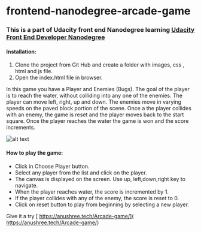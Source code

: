 # frontend-nanodegree-arcade-game

### This is a part of Udacity front end Nanodegree learning [Udacity Front End Developer Nanodegree](https://in.udacity.com/course/front-end-web-developer-nanodegree--nd001) 

#### Installation:
1. Clone the project from Git Hub and create a folder with images, css  , html and js file.
2. Open the index.html file in browser.

In this game you have a Player and Enemies (Bugs). The goal of the player is to reach the water, without colliding into any one of the enemies. The player can move left, right, up and down. The enemies move in varying speeds on the paved block portion of the scene. Once a the player collides with an enemy, the game is reset and the player moves back to the start square. Once the player reaches the water the game is won and the score increments.

![alt text](https://giphy.com/gifs/eIxKhXaulRUJXhazYa/html5 "Image of the project")

#### How to play the game:
- Click in Choose Player button.
- Select any player from the list  and click on the  player.
- The canvas is displayed on the screen. Use  up, left,down,right key to navigate. 
- When the player reaches water, the score is incremented by 1.
- If the player collides with any of the enemy, the score is reset to 0.
- Click on reset button to play from beginning by selecting a new player.

Give it a try [ https://anushree.tech/Arcade-game/]( https://anushree.tech/Arcade-game/)
